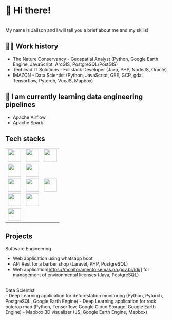 # 👋 Hi there! 
<br>
My name is Jailson and I will tell you a brief about me and my skills!


## 👷‍♂️ Work history
- The Nature Conservancy - Geospatial Analyst (Python, Google Earth Engine, JavaScript, ArcGIS, PostgreSQL/PostGIS)
- Techlead IT Solutions - Fullstack Developer (Java, PHP, NodeJS, Oracle)
- IMAZON - Data Scientist (Python, JavaScript, GEE, GCP, gdal, Tensorflow, Pytorch, VueJS, Mapbox)

## 🌱 I am currently learning data engineering pipelines
- Apache Airflow
- Apache Spark

## Tech stacks
<table>
          <tr>
                    <td><img src="https://cdn.jsdelivr.net/gh/devicons/devicon/icons/python/python-original.svg" width="40" height="40"  /></td>
                    <td><img src="https://cdn.jsdelivr.net/gh/devicons/devicon/icons/javascript/javascript-original.svg" width="40" height="40"/></td>
                    <td><img src="https://cdn.jsdelivr.net/gh/devicons/devicon/icons/php/php-plain.svg" width="40" height="40"/></td>
          </tr>
          <tr>
                    <td><img src="https://cdn.jsdelivr.net/gh/devicons/devicon/icons/tensorflow/tensorflow-original.svg" width="40" height="40"/></td>
                    <td><img src="https://cdn.jsdelivr.net/gh/devicons/devicon/icons/pytorch/pytorch-original.svg" width="40" height="40"/></td>
          </tr>
          <tr>
                    <td><img src="https://cdn.jsdelivr.net/gh/devicons/devicon/icons/postgresql/postgresql-original.svg" width="40" height="40"/></td>
                    <td><img src="https://cdn.jsdelivr.net/gh/devicons/devicon/icons/oracle/oracle-original.svg" width="40" height="40"/></td>
                    <td><img src="https://cdn.jsdelivr.net/gh/devicons/devicon/icons/mysql/mysql-original-wordmark.svg" width="40" height="40"/></td>
          </tr>
          <tr>
                    <td><img src="https://cdn.jsdelivr.net/gh/devicons/devicon/icons/vuejs/vuejs-original.svg" width="40" height="40" /></td>
                    <td><img src="https://cdn.jsdelivr.net/gh/devicons/devicon/icons/bootstrap/bootstrap-original.svg" width="40" height="40" /></td>
          </tr>
          <tr>
                           <td><img src="https://cdn.jsdelivr.net/gh/devicons/devicon/icons/googlecloud/googlecloud-original.svg" width="40" height="40" /></td>
          </tr>
</table>

      
            
          

          
          


## Projects

Software Engineering
<br>
- Web application using whatsapp boot
- API Rest for a barber shop (Laravel, PHP, PostgreSQL)
- Web application[https://monitoramento.semas.pa.gov.br/ldi/] for management of environmental licenses (Java, PostgreSQL) 
<br>
Data Scientist
 <br>
- Deep Learning application for deforestation monitoring (Python, Pytorch, PostgreSQL, Google Earth Engine)
- Deep Learning application for rock outcrop map (Python, Tensorflow, Google Cloud Storage, Google Earth Engine)
- Mapbox 3D visualizer (JS, Google Earth Engine, Mapbox)

